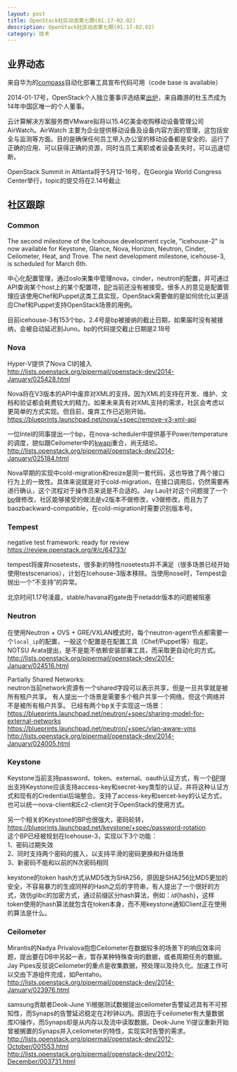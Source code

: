 ```yaml
---
layout: post
title: OpenStack社区动态第七期(01.17-02.02)
description: OpenStack社区动态第七期(01.17-02.02)
category: 技术
---
```


## 业界动态
来自华为的[compass](http://www.syscompass.org/)自动化部署工具宣布代码可用（code base is available）

2014-01-17号，OpenStack个人独立董事评选结果[出炉](http://www.openstack.org/blog/2014/01/election-results-for-individual-and-gold-directors/)，来自趣游的杜玉杰成为14年中国区唯一的个人董事。

云计算解决方案服务商VMware拟将以15.4亿美金收购移动设备管理公司 AirWatch。AirWatch 主要为企业提供移动设备及设备内容方面的管理，这包括安全与监测等方面。目的是确保任何员工带入办公室的移动设备都是安全的、运行了正确的应用、可以获得正确的资源，同时当员工离职或者设备丢失时，可以迅速切断。

OpenStack Summit in Altlanta将于5月12-16号，在Georgia World Congress Center举行，topic的提交将在2.14号截止

## 社区跟踪

### Common
The second milestone of the Icehouse development cycle, "icehouse-2" is
now available for Keystone, Glance, Nova, Horizon, Neutron, Cinder,
Ceilometer, Heat, and Trove. The next development milestone, icehouse-3, is scheduled for March 6th.

中心化配置管理，通过oslo来集中管理nova，cinder，neutron的配置，并可通过API查询某个host上的某个配置项，[BP](https://blueprints.launchpad.net/oslo/+spec/oslo-config-centralized)当前还没有被接受。很多人的意见是配置管理应该使用Chef和Puppet这类工具实现，OpenStack需要做的是如何优化以更适应Chef和Puppet支持OpenStack场景的用例。

目前icehouse-3有153个bp，2.4号是bp被接纳的截止日期，如果届时没有被接纳，会被自动延迟到Juno。bp的代码提交截止日期是2.18号

### Nova
Hyper-V提供了Nova CI的接入  
<http://lists.openstack.org/pipermail/openstack-dev/2014-January/025428.html>

Nova将在V3版本的API中废弃对XML的支持。因为XML的支持在开发、维护、文档和验证都会耗费较大的精力。如果未来真有对XML支持的需求，社区会考虑以更简单的方式实现。但目前，废弃工作已近刚开始。  
<https://blueprints.launchpad.net/nova/+spec/remove-v3-xml-api>

一位Intel的同事提出一个bp，在nova-scheduler中提供基于Power/temperature的调度，貌似跟Ceilometer中的[kwapi](https://launchpad.net/kwapi)重合，尚无结论。  
<http://lists.openstack.org/pipermail/openstack-dev/2014-January/025184.html>

Nova早期的实现中cold-migration和resize是同一套代码，这也导致了两个接口行为上的一致性。具体来说就是对于cold-migration，在接口调用后，仍然需要再进行确认，这个流程对于操作员来说是不合适的。Jay Lau针对这个问题提了一个[bp](https://blueprints.launchpad.net/nova/+spec/auto-confirm-cold-migration)做修改，社区能够接受的做法是v2版本不做修改，v3做修改，而且为了baozbackward-compatible，在cold-migration时需要识别版本号。

### Tempest
negative test framework: ready for review  
<https://review.openstack.org/#/c/64733/>

tempest将废弃nosetests，很多新的特性nosetests并不满足（很多场景已经开始使用testscenarios），计划在Icehouse-3版本移除。当使用nose时，Tempest会抛出一个“不支持”的异常。

北京时间1.17号凌晨，stable/havana的gate由于netaddr版本的问题被阻塞

### Neutron
在使用Neutron + OVS + GRE/VXLAN模式时，每个neutron-agent节点都需要一个`local_ip`的配置，一般这个配置是在配置工具（Chef/Puppet等）指定。NOTSU Arata提出，是不是能不依赖安装部署工具，而采取更自动化的方式。  
<http://lists.openstack.org/pipermail/openstack-dev/2014-January/024516.html>

Partially Shared Networks:  
neutron当前network资源有一个shared字段可以表示共享，但是一旦共享就是被所有租户共享。
有人提出一个场景是需要多个租户共享一个网络，但这个网络并不是被所有租户共享。
已经有两个bp关于实现这一场景：  
https://blueprints.launchpad.net/neutron/+spec/sharing-model-for-external-networks  
https://blueprints.launchpad.net/neutron/+spec/vlan-aware-vms  
http://lists.openstack.org/pipermail/openstack-dev/2014-January/024005.html

### Keystone
Keystone当前支持password、token、external、oauth认证方式，有一个[BP](https://blueprints.launchpad.net/keystone/+spec/access-key-authentication)提出支持Keystone应该支持access-key和secret-key类型的认证，并将这种认证方式和现有的Credential后端整合。支持了access-key和sercet-key的认证方式，也可以统一nova-client和Ec2-client对于OpenStack的使用方式。

另一个相关的Keystone的BP也很强大，密码轮转，  <https://blueprints.launchpad.net/keystone/+spec/password-rotation>  
这个BP已经被规划在Icehouse-3，实现以下3个功能：  
1、密码过期失效  
2、同时支持两个密码的接入，以支持平滑的密码更换和升级场景  
3、新密码不能和以前的N次密码相同

keystone的token hash方式从MD5改为SHA256，原因是SHA256比MD5更加的安全，不容易暴力的生成同样的Hash之后的字符串，有人提出了一个很好的方式，效仿glibc的加密方式，通过前缀区分hash算法，例如：${id}${hash}，这样token使用的hash算法就包含在token本身，而不用keystone通知Client正在使用的算法是什么。

### Ceilometer
Mirantis的Nadya Privalova抱怨Ceilometer在数据较多的场景下的响应效率问题，提出要在DB中另起一表，暂存某种特殊查询的数据，或者周期任务的数据。Jay Pipes反驳说Ceilometer的重点是收集数据，预处理以及持久化。加速工作可以交由下游组件完成，如Pentaho。  
<http://lists.openstack.org/pipermail/openstack-dev/2014-January/023976.html>

samsung贡献者Deok-June Yi根据测试数据提出ceilometer告警延迟具有不可预知性，而Synaps的告警延迟稳定在2秒钟以内。原因在于ceilometer有大量数据库IO操作，而Synaps却是从内存以及流中读取数据。Deok-June Yi提议重新开始曾被搁置的Synaps并入ceilometer的特性，实现实时告警的需求。  
<http://lists.openstack.org/pipermail/openstack-dev/2012-October/001553.html>  
<http://lists.openstack.org/pipermail/openstack-dev/2012-December/003731.html>
